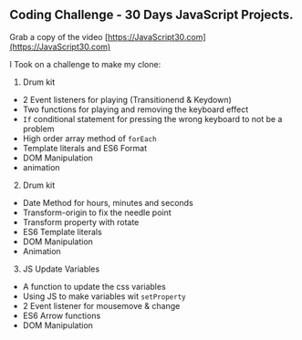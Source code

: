 ## Coding Challenge - 30 Days  JavaScript Projects.

Grab a copy of the video [https://JavaScript30.com](https://JavaScript30.com)

I Took on a challenge to make my clone:


1. Drum kit

-   2 Event listeners for playing (Transitionend & Keydown)
-   Two functions for playing and removing the keyboard effect
-   `If` conditional statement for pressing the wrong keyboard to not be a problem
-   High order array method of `forEach`
-   Template literals and ES6 Format 
-   DOM Manipulation
-   animation

2. Drum kit

-   Date Method for hours, minutes and seconds
-   Transform-origin to fix the needle point
-   Transform property with rotate
-   ES6 Template literals
-   DOM Manipulation
-   Animation 


3. JS Update Variables

-   A function to update the css variables
-   Using JS to make variables wit `setProperty`
-   2 Event listener for mousemove & change
-   ES6 Arrow functions
-   DOM Manipulation